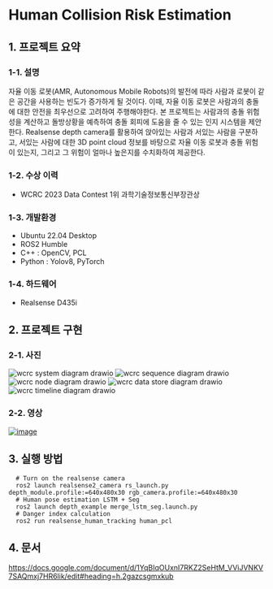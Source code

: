 # Human Collision Risk Estimation
## 1. 프로젝트 요약
### 1-1. 설명
자율 이동 로봇(AMR, Autonomous Mobile Robots)의 발전에 따라 사람과 로봇이 같은 공간을 사용하는 빈도가 증가하게 될 것이다. 이때, 자율 이동 로봇은 사람과의 충돌에 대한 안전을 최우선으로 고려하여 주행해야한다. 본 프로젝트는 사람과의 충돌 위험성을 계산하고 돌방상황을 예측하여 충돌 회피에 도움을 줄 수 있는 인지 시스템을 제안한다. Realsense depth camera를 활용하여 앉아있는 사람과 서있는 사람을 구분하고, 서있는 사람에 대한 3D point cloud 정보를 바탕으로 자율 이동 로봇과 충돌 위험이 있는지, 그리고 그 위험이 얼마나 높은지를 수치화하여 제공한다.
### 1-2. 수상 이력
- WCRC 2023 Data Contest 1위 과학기술정보통신부장관상
### 1-3. 개발환경
- Ubuntu 22.04 Desktop
- ROS2 Humble
- C++ : OpenCV, PCL
- Python : Yolov8, PyTorch
### 1-4. 하드웨어
- Realsense D435i

## 2. 프로젝트 구현
### 2-1. 사진
![wcrc system diagram drawio](https://github.com/Ohsechan/human_collision_risk_estimation/assets/77317210/32f93bea-47a4-48eb-9c44-dbe96715c17e)
![wcrc sequence diagram drawio](https://github.com/Ohsechan/human_collision_risk_estimation/assets/77317210/6c6a911b-6b02-4e31-898d-8687dbfaaad2)
![wcrc node diagram drawio](https://github.com/Ohsechan/human_collision_risk_estimation/assets/77317210/8129fad9-134b-4b58-b76d-dce48ac6a74a)
![wcrc data store diagram drawio](https://github.com/Ohsechan/human_collision_risk_estimation/assets/77317210/8bc5d9e8-512d-426c-96a5-178b2d8267c5)
![wcrc timeline diagram drawio](https://github.com/Ohsechan/human_collision_risk_estimation/assets/77317210/a3fde8ac-6f08-4347-90e3-7b9359ed1cf2)

### 2-2. 영상
[![image](http://img.youtube.com/vi/GwNal6DAgPs/0.jpg)](https://www.youtube.com/playlist?list=PLx5EbqT-6Y08K1ZaK8a7qJ8qOc2PsTDvh)

## 3. 실행 방법

<pre><code>  # Turn on the realsense camera
  ros2 launch realsense2_camera rs_launch.py depth_module.profile:=640x480x30 rgb_camera.profile:=640x480x30
  # Human pose estimation LSTM + Seg
  ros2 launch depth_example merge_lstm_seg.launch.py
  # Danger index calculation
  ros2 run realsense_human_tracking human_pcl
</code></pre>

## 4. 문서
https://docs.google.com/document/d/1YqBIqOUxnI7RKZ2SeHtM_VViJVNKV7SAQmxj7HR6lik/edit#heading=h.2gazcsgmxkub

